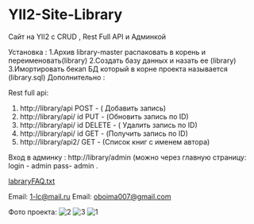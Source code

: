 # YII2-Site-Library
Сайт на YII2 с   CRUD , Rest Full API  и Админкой

Установка :
1.Архив library-master распаковать в корень и переименовать(library)
2.Создать базу данных и назать ее (library)
3.Имортировать бекап БД  который в корне проекта называется (library.sql)
Дополнительно :

 Rest full api:
 
1) http://library/api              POST - ( Добавить запись)
2) http://library/api/ id          PUT - (Обновить запись по ID)
3) http://library/api/ id          DELЕTE - ( Удалить  запись по ID)
4) http://library/api/ id          GET  - (Получить запись по ID)
5)  http://library/api2/           GET  - (Cписок книг с именем автора)

Вход  в админку : http://library/admin (можно через главную страницу: login - admin pass- admin   .

[labraryFAQ.txt](https://github.com/antonsakovich/library/files/6122000/labraryFAQ.txt)

Email: 1-lc@mail.ru
Email: oboima007@gmail.com


Фото проекта:
![2](https://user-images.githubusercontent.com/80265410/110768453-4d4c7c80-8268-11eb-8d92-308f376de420.jpg)
![3](https://user-images.githubusercontent.com/80265410/110768462-4de51300-8268-11eb-89b2-00a0e95ad4f6.jpg)
![1](https://user-images.githubusercontent.com/80265410/110768463-4e7da980-8268-11eb-8703-bf0062e3454e.jpg)



